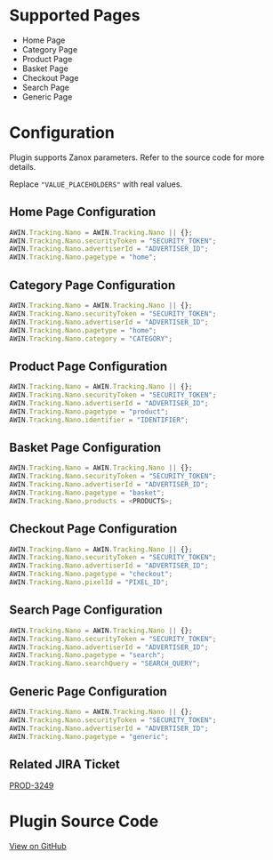 
# Supported Pages

- Home Page
- Category Page
- Product Page
- Basket Page
- Checkout Page
- Search Page
- Generic Page

# Configuration

Plugin supports Zanox parameters. Refer to the source code for more
details.

Replace `"VALUE_PLACEHOLDERS"` with real values.

## Home Page Configuration


``` javascript
AWIN.Tracking.Nano = AWIN.Tracking.Nano || {};
AWIN.Tracking.Nano.securityToken = "SECURITY_TOKEN";
AWIN.Tracking.Nano.advertiserId = "ADVERTISER_ID";
AWIN.Tracking.Nano.pagetype = "home";
```




## Category Page Configuration


``` javascript
AWIN.Tracking.Nano = AWIN.Tracking.Nano || {};
AWIN.Tracking.Nano.securityToken = "SECURITY_TOKEN";
AWIN.Tracking.Nano.advertiserId = "ADVERTISER_ID";
AWIN.Tracking.Nano.pagetype = "home";
AWIN.Tracking.Nano.category = "CATEGORY";
```




## Product Page Configuration


``` javascript
AWIN.Tracking.Nano = AWIN.Tracking.Nano || {};
AWIN.Tracking.Nano.securityToken = "SECURITY_TOKEN";
AWIN.Tracking.Nano.advertiserId = "ADVERTISER_ID";
AWIN.Tracking.Nano.pagetype = "product";
AWIN.Tracking.Nano.identifier = "IDENTIFIER";
```




## Basket Page Configuration


``` javascript
AWIN.Tracking.Nano = AWIN.Tracking.Nano || {};
AWIN.Tracking.Nano.securityToken = "SECURITY_TOKEN";
AWIN.Tracking.Nano.advertiserId = "ADVERTISER_ID";
AWIN.Tracking.Nano.pagetype = "basket";
AWIN.Tracking.Nano.products = <PRODUCTS>;
```




## Checkout Page Configuration


``` javascript
AWIN.Tracking.Nano = AWIN.Tracking.Nano || {};
AWIN.Tracking.Nano.securityToken = "SECURITY_TOKEN";
AWIN.Tracking.Nano.advertiserId = "ADVERTISER_ID";
AWIN.Tracking.Nano.pagetype = "checkout";
AWIN.Tracking.Nano.pixelId = "PIXEL_ID";
```




## Search Page Configuration


``` javascript
AWIN.Tracking.Nano = AWIN.Tracking.Nano || {};
AWIN.Tracking.Nano.securityToken = "SECURITY_TOKEN";
AWIN.Tracking.Nano.advertiserId = "ADVERTISER_ID";
AWIN.Tracking.Nano.pagetype = "search";
AWIN.Tracking.Nano.searchQuery = "SEARCH_QUERY";
```




## Generic Page Configuration


``` javascript
AWIN.Tracking.Nano = AWIN.Tracking.Nano || {};
AWIN.Tracking.Nano.securityToken = "SECURITY_TOKEN";
AWIN.Tracking.Nano.advertiserId = "ADVERTISER_ID";
AWIN.Tracking.Nano.pagetype = "generic";
```




## Related JIRA Ticket

[PROD-3249](https://jira.awin.com/browse/PROD-3249)

# Plugin Source Code

[View on
GitHub](https://github.com/awin/awin-tracking/blob/master/web/thirdparty/nano.js)